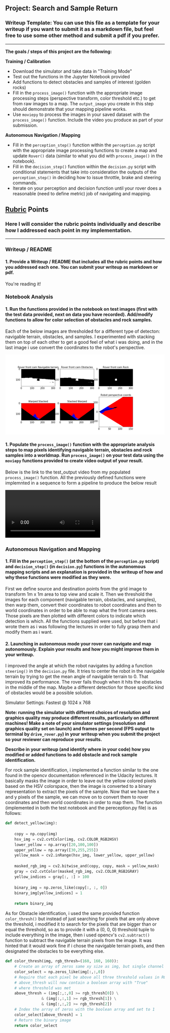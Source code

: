 ## Project: Search and Sample Return
### Writeup Template: You can use this file as a template for your writeup if you want to submit it as a markdown file, but feel free to use some other method and submit a pdf if you prefer.

---


**The goals / steps of this project are the following:**  

**Training / Calibration**  

* Download the simulator and take data in "Training Mode"
* Test out the functions in the Jupyter Notebook provided
* Add functions to detect obstacles and samples of interest (golden rocks)
* Fill in the `process_image()` function with the appropriate image processing steps (perspective transform, color threshold etc.) to get from raw images to a map.  The `output_image` you create in this step should demonstrate that your mapping pipeline works.
* Use `moviepy` to process the images in your saved dataset with the `process_image()` function.  Include the video you produce as part of your submission.

**Autonomous Navigation / Mapping**

* Fill in the `perception_step()` function within the `perception.py` script with the appropriate image processing functions to create a map and update `Rover()` data (similar to what you did with `process_image()` in the notebook). 
* Fill in the `decision_step()` function within the `decision.py` script with conditional statements that take into consideration the outputs of the `perception_step()` in deciding how to issue throttle, brake and steering commands. 
* Iterate on your perception and decision function until your rover does a reasonable (need to define metric) job of navigating and mapping.  

[//]: # (Image References)

[image1]: ./misc/rover_image.jpg
[image2]: ./calibration_images/example_grid1.jpg
[image3]: ./calibration_images/example_rock1.jpg
[image4]: ./output/analysis_images.png
[video1]: ./output/test_mapping.mp4

## [Rubric](https://review.udacity.com/#!/rubrics/916/view) Points
### Here I will consider the rubric points individually and describe how I addressed each point in my implementation.  

---
### Writeup / README

#### 1. Provide a Writeup / README that includes all the rubric points and how you addressed each one.  You can submit your writeup as markdown or pdf.  

You're reading it!

### Notebook Analysis
#### 1. Run the functions provided in the notebook on test images (first with the test data provided, next on data you have recorded). Add/modify functions to allow for color selection of obstacles and rock samples.
Each of the below images are thresholded for a different type of detecton: navigable terrain, obstacles, and samples.
I experimented with stacking them on top of each other to get a good feel of what i was doing, and in the last image
i use convert the coordinates to the robot's perspective.

![alt text][image4]

#### 1. Populate the `process_image()` function with the appropriate analysis steps to map pixels identifying navigable terrain, obstacles and rock samples into a worldmap.  Run `process_image()` on your test data using the `moviepy` functions provided to create video output of your result. 
Below is the link to the test_output video from my populated `process_image()` function. All the previously defined functions were implemnted in a sequence to form a pipeline to produce the below result 

![test_ouput][video1]
### Autonomous Navigation and Mapping

#### 1. Fill in the `perception_step()` (at the bottom of the `perception.py` script) and `decision_step()` (in `decision.py`) functions in the autonomous mapping scripts and an explanation is provided in the writeup of how and why these functions were modified as they were.

First we define source and destination points from the grid image to transform 1m x 1m area to top view and scale it.
Then we threshold the images for each component (navigable terrain, obstacles, and samples), then warp them, convert their coordinates to robot coordinates and then to world coordinates in order to be able to map what the front camera sees.
Those pixels are then plotted with different colors to indicate which detection is which. All the functions supplied were used, but before that i wrote them as i was following the lectures in order to fully grasp them and modify them as i want.

#### 2. Launching in autonomous mode your rover can navigate and map autonomously.  Explain your results and how you might improve them in your writeup.

I improved the angle at which the robot navigates by adding a function `steering()` in the `decision.py` file. It tries to center the robot in the navigable terrain by trying to get the mean angle of navigable terrain to 0. That improved its performance. The rover fails though when it hits the obstacles in the middle of the map. Maybe a different detection for those specific kind of obstacles would be a possible solution.


Simulator Settings: Fastest @ 1024 x 768

**Note: running the simulator with different choices of resolution and graphics quality may produce different results, particularly on different machines!  Make a note of your simulator settings (resolution and graphics quality set on launch) and frames per second (FPS output to terminal by `drive_rover.py`) in your writeup when you submit the project so your reviewer can reproduce your results.**


**Describe in your writeup (and identify where in your code) how you modified or added functions to add obstacle and rock sample identification.**

For rock sample identification, i implemented a function similar to the one found in the opencv documentation referenced in the Udacity lectures. It basically masks the image in order to leave out the yellow colored pixels based on the HSV colorspace, then the image is converted to a binary representation to extract the pixels of the sample. Now that we have the x and y pixels of the sample, we can move on to convert them to rover coordinates and then world coordinates in order to map them. The function (implemented in both the test notebook and the pereception.py file) is as follows:
```python
def detect_yellow(img):
    
    copy = np.copy(img)
    hsv_img = cv2.cvtColor(img, cv2.COLOR_RGB2HSV)
    lower_yellow = np.array([20,100,100])
    upper_yellow = np.array([30,255,255])
    yellow_mask = cv2.inRange(hsv_img, lower_yellow, upper_yellow)
    
    masked_rgb_img = cv2.bitwise_and(copy, copy, mask = yellow_mask)
    gray = cv2.cvtColor(masked_rgb_img, cv2.COLOR_RGB2GRAY)
    yellow_indices = gray[:, :] > 100
    
    binary_img = np.zeros_like(copy[:, :, 0])
    binary_img[yellow_indices] = 1

    return binary_img
```

As for Obstacle identification, i used the same provided function `color_thresh()` but instead of just searching for pixels that are only above the threshold, i modified it to search for the pixels that are bigger than or equal the threshold, so as to provide it with a (0, 0, 0) threshold tuple to include everything in the image, then i used opencv's `cv2.subtract()` function to subtract the navigable terrain pixels from the image. It was hinted that it would work fine if i chose the navigable terrain pixels, and then designated the obstacles to be everything else.
```python
def color_thresh(img, rgb_thresh=(160, 160, 160)):
    # Create an array of zeros same xy size as img, but single channel
    color_select = np.zeros_like(img[:,:,0])
    # Require that each pixel be above all three threshold values in RGB
    # above_thresh will now contain a boolean array with "True"
    # where threshold was met
    above_thresh = (img[:,:,0] >= rgb_thresh[0]) \
                & (img[:,:,1] >= rgb_thresh[1]) \
                & (img[:,:,2] >= rgb_thresh[2])
    # Index the array of zeros with the boolean array and set to 1
    color_select[above_thresh] = 1
    # Return the binary image
    return color_select
```    


